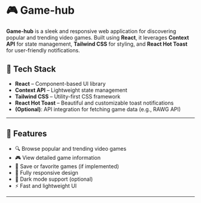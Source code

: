 # 🎮 Game-hub

**Game-hub** is a sleek and responsive web application for discovering popular and trending video games. Built using **React**, it leverages **Context API** for state management, **Tailwind CSS** for styling, and **React Hot Toast** for user-friendly notifications.

## 🚀 Tech Stack

- **React** – Component-based UI library
- **Context API** – Lightweight state management
- **Tailwind CSS** – Utility-first CSS framework
- **React Hot Toast** – Beautiful and customizable toast notifications
- **(Optional)**: API integration for fetching game data (e.g., RAWG API)

---

## 🎯 Features

- 🔍 Browse popular and trending video games
- 🎮 View detailed game information
- 🔖 Save or favorite games (if implemented)
- 📱 Fully responsive design
- 🌙 Dark mode support (optional)
- ⚡ Fast and lightweight UI

---
